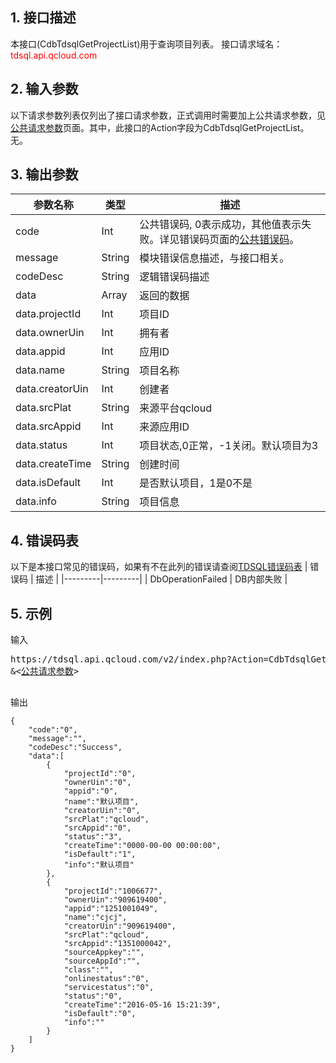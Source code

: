 ## 1. 接口描述
本接口(CdbTdsqlGetProjectList)用于查询项目列表。
接口请求域名：<font style='color:red'>tdsql.api.qcloud.com </font>



## 2. 输入参数
以下请求参数列表仅列出了接口请求参数，正式调用时需要加上公共请求参数，见<a href='/doc/api/309/7016' title='公共请求参数'>公共请求参数</a>页面。其中，此接口的Action字段为CdbTdsqlGetProjectList。
无。


## 3. 输出参数
| 参数名称 | 类型 | 描述 |
|---------|---------|---------|
| code | Int | 公共错误码, 0表示成功，其他值表示失败。详见错误码页面的<a href='https://www.qcloud.com/doc/api/309/%E9%94%99%E8%AF%AF%E7%A0%81#1.E3.80.81.E5.85.AC.E5.85.B1.E9.94.99.E8.AF.AF.E7.A0.81' title='公共错误码'>公共错误码</a>。|
| message | String | 模块错误信息描述，与接口相关。|
| codeDesc | String | 逻辑错误码描述 |
| data | Array | 返回的数据 |
| data.projectId | Int | 项目ID| 
| data.ownerUin | Int | 拥有者| 
| data.appid | Int | 应用ID| 
| data.name | String |项目名称| 
| data.creatorUin | Int | 创建者| 
| data.srcPlat | String | 来源平台qcloud| 
| data.srcAppid | Int | 来源应用ID| 
| data.status | Int | 项目状态,0正常，-1关闭。默认项目为3| 
| data.createTime | String | 创建时间| 
| data.isDefault | Int | 是否默认项目，1是0不是| 
| data.info | String | 项目信息| 
## 4. 错误码表

以下是本接口常见的错误码，如果有不在此列的错误请查阅[TDSQL错误码表](/doc/api/309/7150)
| 错误码 | 描述 |
|---------|---------|
| DbOperationFailed | DB内部失败 |
## 5. 示例
输入
<pre>
https://tdsql.api.qcloud.com/v2/index.php?Action=CdbTdsqlGetProjectList
&<<a href="https://www.qcloud.com/doc/api/229/6976">公共请求参数</a>>

</pre>
输出
```
{
    "code":"0",
    "message":"",
    "codeDesc":"Success",
    "data":[
        {
            "projectId":"0",
            "ownerUin":"0",
            "appid":"0",
            "name":"默认项目",
            "creatorUin":"0",
            "srcPlat":"qcloud",
            "srcAppid":"0",
            "status":"3",
            "createTime":"0000-00-00 00:00:00",
            "isDefault":"1",
            "info":"默认项目"
        },
        {
            "projectId":"1006677",
            "ownerUin":"909619400",
            "appid":"1251001049",
            "name":"cjcj",
            "creatorUin":"909619400",
            "srcPlat":"qcloud",
            "srcAppid":"1351000042",
            "sourceAppkey":"",
            "sourceAppId":"",
            "class":"",
            "onlinestatus":"0",
            "servicestatus":"0",
            "status":"0",
            "createTime":"2016-05-16 15:21:39",
            "isDefault":"0",
            "info":""
        }
    ]
}
```

